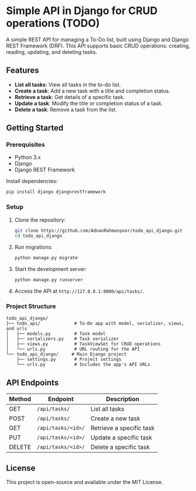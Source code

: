 # Simple API in Django for CRUD operations (TODO)

A simple REST API for managing a To-Do list, built using Django and Django REST Framework (DRF). This API supports basic CRUD operations: creating, reading, updating, and deleting tasks.

## Features

- **List all tasks**: View all tasks in the to-do list.
- **Create a task**: Add a new task with a title and completion status.
- **Retrieve a task**: Get details of a specific task.
- **Update a task**: Modify the title or completion status of a task.
- **Delete a task**: Remove a task from the list.

## Getting Started

### Prerequisites

- Python 3.x
- Django
- Django REST Framework

Install dependencies:
```bash
pip install django djangorestframework
```

### Setup

1. Clone the repository:
   ```bash
   git clone https://github.com/AdnanRahmanpoor/todo_api_django.git
   cd todo_api_django
   ```

2. Run migrations:
   ```bash
   python manage.py migrate
   ```

3. Start the development server:
   ```bash
   python manage.py runserver
   ```

4. Access the API at `http://127.0.0.1:8000/api/tasks/`.

### Project Structure

```
todo_api_django/
├── todo_api/             # To-Do app with model, serializer, views, and urls
│   ├── models.py         # Task model
│   ├── serializers.py    # Task serializer
│   ├── views.py          # TaskViewSet for CRUD operations
│   └── urls.py           # URL routing for the API
└── todo_api_django/     # Main Django project
    ├── settings.py       # Project settings
    └── urls.py           # Includes the app's API URLs
```

## API Endpoints

| Method | Endpoint         | Description              |
|--------|-------------------|--------------------------|
| GET    | `/api/tasks/`     | List all tasks          |
| POST   | `/api/tasks/`     | Create a new task       |
| GET    | `/api/tasks/<id>/` | Retrieve a specific task |
| PUT    | `/api/tasks/<id>/` | Update a specific task   |
| DELETE | `/api/tasks/<id>/` | Delete a specific task   |

## License

This project is open-source and available under the MIT License.
